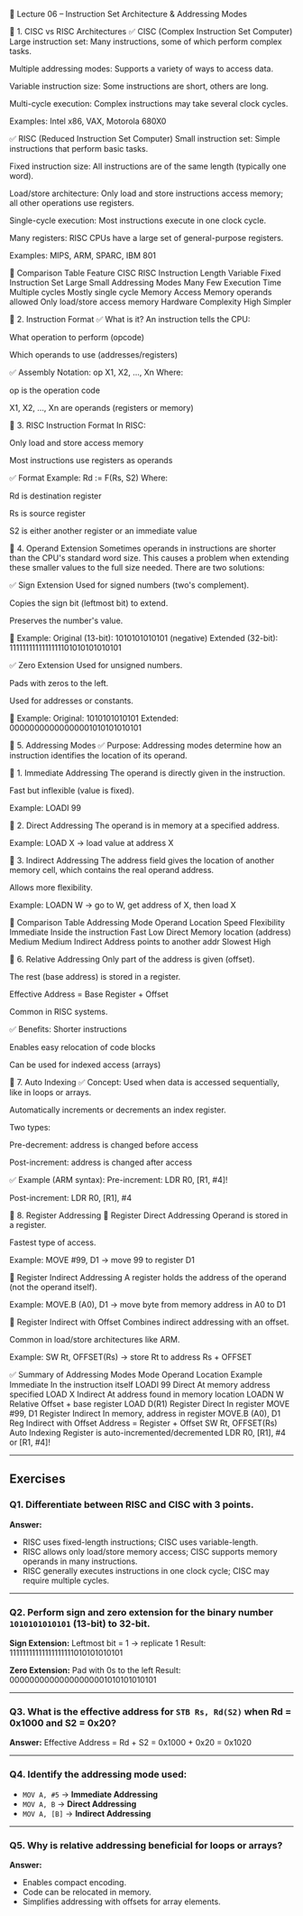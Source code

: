 📘 Lecture 06 – Instruction Set Architecture & Addressing Modes

🔷 1. CISC vs RISC Architectures
✅ CISC (Complex Instruction Set Computer)
Large instruction set: Many instructions, some of which perform complex tasks.

Multiple addressing modes: Supports a variety of ways to access data.

Variable instruction size: Some instructions are short, others are long.

Multi-cycle execution: Complex instructions may take several clock cycles.

Examples: Intel x86, VAX, Motorola 680X0

✅ RISC (Reduced Instruction Set Computer)
Small instruction set: Simple instructions that perform basic tasks.

Fixed instruction size: All instructions are of the same length (typically one word).

Load/store architecture: Only load and store instructions access memory; all other operations use registers.

Single-cycle execution: Most instructions execute in one clock cycle.

Many registers: RISC CPUs have a large set of general-purpose registers.

Examples: MIPS, ARM, SPARC, IBM 801

🔁 Comparison Table
Feature	CISC	RISC
Instruction Length	Variable	Fixed
Instruction Set	Large	Small
Addressing Modes	Many	Few
Execution Time	Multiple cycles	Mostly single cycle
Memory Access	Memory operands allowed	Only load/store access memory
Hardware Complexity	High	Simpler

🔷 2. Instruction Format
✅ What is it?
An instruction tells the CPU:

What operation to perform (opcode)

Which operands to use (addresses/registers)

✅ Assembly Notation:
op X1, X2, ..., Xn
Where:

op is the operation code

X1, X2, ..., Xn are operands (registers or memory)

🔷 3. RISC Instruction Format
In RISC:

Only load and store access memory

Most instructions use registers as operands

✅ Format Example:
Rd := F(Rs, S2)
Where:

Rd is destination register

Rs is source register

S2 is either another register or an immediate value

🔷 4. Operand Extension
Sometimes operands in instructions are shorter than the CPU's standard word size. This causes a problem when extending these smaller values to the full size needed. There are two solutions:

✅ Sign Extension
Used for signed numbers (two's complement).

Copies the sign bit (leftmost bit) to extend.

Preserves the number's value.

🔹 Example:
Original (13-bit):     1010101010101  (negative)
Extended (32-bit): 1111111111111111101010101010101

✅ Zero Extension
Used for unsigned numbers.

Pads with zeros to the left.

Used for addresses or constants.

🔹 Example:
Original:     1010101010101
Extended: 00000000000000001010101010101

🔷 5. Addressing Modes
✅ Purpose:
Addressing modes determine how an instruction identifies the location of its operand.

🔹 1. Immediate Addressing
The operand is directly given in the instruction.

Fast but inflexible (value is fixed).

Example: LOADI 99

🔹 2. Direct Addressing
The operand is in memory at a specified address.

Example: LOAD X → load value at address X

🔹 3. Indirect Addressing
The address field gives the location of another memory cell, which contains the real operand address.

Allows more flexibility.

Example: LOADN W → go to W, get address of X, then load X

🔁 Comparison Table
Addressing Mode	Operand Location	Speed	Flexibility
Immediate	Inside the instruction	Fast	Low
Direct	Memory location (address)	Medium	Medium
Indirect	Address points to another addr	Slowest	High

🔷 6. Relative Addressing
Only part of the address is given (offset).

The rest (base address) is stored in a register.

Effective Address = Base Register + Offset

Common in RISC systems.

✅ Benefits:
Shorter instructions

Enables easy relocation of code blocks

Can be used for indexed access (arrays)

🔷 7. Auto Indexing
✅ Concept:
Used when data is accessed sequentially, like in loops or arrays.

Automatically increments or decrements an index register.

Two types:

Pre-decrement: address is changed before access

Post-increment: address is changed after access

✅ Example (ARM syntax):
Pre-increment: LDR R0, [R1, #4]!

Post-increment: LDR R0, [R1], #4

🔷 8. Register Addressing
🔹 Register Direct Addressing
Operand is stored in a register.

Fastest type of access.

Example: MOVE #99, D1 → move 99 to register D1

🔹 Register Indirect Addressing
A register holds the address of the operand (not the operand itself).

Example: MOVE.B (A0), D1 → move byte from memory address in A0 to D1

🔹 Register Indirect with Offset
Combines indirect addressing with an offset.

Common in load/store architectures like ARM.

Example: SW Rt, OFFSET(Rs) → store Rt to address Rs + OFFSET

✅ Summary of Addressing Modes
Mode	Operand Location	Example
Immediate	In the instruction itself	LOADI 99
Direct	At memory address specified	LOAD X
Indirect	At address found in memory location	LOADN W
Relative	Offset + base register	LOAD D(R1)
Register Direct	In register	MOVE #99, D1
Register Indirect	In memory, address in register	MOVE.B (A0), D1
Reg Indirect with Offset	Address = Register + Offset	SW Rt, OFFSET(Rs)
Auto Indexing	Register is auto-incremented/decremented	LDR R0, [R1], #4 or [R1, #4]!

---

## Exercises

### Q1. Differentiate between RISC and CISC with 3 points.
**Answer:**
- RISC uses fixed-length instructions; CISC uses variable-length.
- RISC allows only load/store memory access; CISC supports memory operands in many instructions.
- RISC generally executes instructions in one clock cycle; CISC may require multiple cycles.

---

### Q2. Perform sign and zero extension for the binary number `1010101010101` (13-bit) to 32-bit.

**Sign Extension:**
Leftmost bit = 1 → replicate 1
Result: 11111111111111111111010101010101


**Zero Extension:**
Pad with 0s to the left
Result: 00000000000000000001010101010101


---

### Q3. What is the effective address for `STB Rs, Rd(S2)` when Rd = 0x1000 and S2 = 0x20?

**Answer:**
Effective Address = Rd + S2 = 0x1000 + 0x20 = 0x1020


---

### Q4. Identify the addressing mode used:
- `MOV A, #5` → **Immediate Addressing**
- `MOV A, B` → **Direct Addressing**
- `MOV A, [B]` → **Indirect Addressing**

---

### Q5. Why is relative addressing beneficial for loops or arrays?

**Answer:**
- Enables compact encoding.
- Code can be relocated in memory.
- Simplifies addressing with offsets for array elements.
